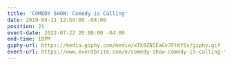 ```yaml
---
title: 'COMEDY SHOW: Comedy is Calling'
date: 2019-04-11 12:54:00 -04:00
position: 21
event-date: 2022-07-22 20:00:00 -04:00
end-time: 10PM
giphy-url: https://media.giphy.com/media/xTk9ZNSEaGv7FtKY6s/giphy.gif
event-url: https://www.eventbrite.com/e/comedy-show-comedy-is-calling-tickets-373086851817
---
```


